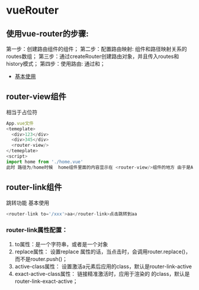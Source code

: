 # vueRouter
## 使用vue-router的步骤:
第一步：创建路由组件的组件；
第二步：配置路由映射: 组件和路径映射关系的routes数组；
第三步：通过createRouter创建路由对象，并且传入routes和history模式；
第四步：使用路由: 通过<router-link>和<router-view>；
- [基本使用](./基本使用/router/index.js)
## router-view组件
相当于占位符
```javascript
App.vue文件
<temeplate>
  <div>123</div>
  <div>345</div>
  <router-view/>
</temeplate>
<script>
import home from './home.vue'
此时 路径为/home时候  home组件里面的内容显示在 <router-view/>组件的地方 由于是App.vue组件 所以123 345 还在上面没动 只有 <router-view/>组件的地方在切换
```
## router-link组件
跳转功能 基本使用
```javascript
<router-link to='/xxx'>aa</router-link>点击跳转到aa
```
### router-link属性配置：
1. to属性：是一个字符串，或者是一个对象
2. replace属性：
设置replace 属性的话，当点击时，会调用router.replace()，而不是router.push()；
3. active-class属性：
设置激活a元素后应用的class，默认是router-link-active
4. exact-active-class属性：
链接精准激活时，应用于渲染的<a> 的class，默认是router-link-exact-active；